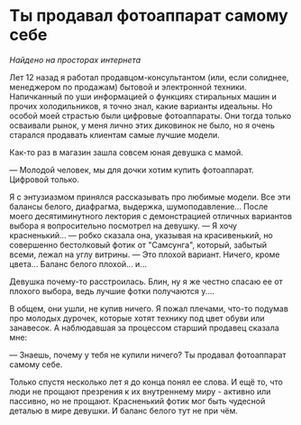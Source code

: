 # Ты продавал фотоаппарат самому себе

_Найдено на просторах интернета_

Лет 12 назад я работал продавцом-консультантом (или, если солиднее, менеджером по продажам) бытовой и электронной техники. Напичканный по уши информацией о функциях стиральных машин и прочих холодильников, я точно знал, какие варианты идеальны. Но особой моей страстью были цифровые фотоаппараты. Они тогда только осваивали рынок, у меня лично этих диковинок не было, но я очень старался продавать клиентам самые лучшие модели.

Как-то раз в магазин зашла совсем юная девушка с мамой.

— Молодой человек, мы для дочки хотим купить фотоаппарат. Цифровой только.

Я с энтузиазмом принялся рассказывать про любимые модели. Все эти балансы белого, диафрагма, выдержка, шумоподавление... После моего десятиминутного лектория с демонстрацией отличных вариантов выбора я вопросительно посмотрел на девушку. — Я хочу красненький... — робко сказала она, указывая на красивенький, но совершенно бестолковый фотик от "Самсунга", который, забытый всеми, лежал на углу витрины. — Это плохой вариант. Ничего, кроме цвета... Баланс белого плохой... и...

Девушка почему-то расстроилась. Блин, ну я же честно спасаю ее от плохого выбора, ведь лучшие фотки получаются у....

В общем, они ушли, не купив ничего. Я пожал плечами, что-то подумав про молодых дурочек, которые хотят технику под цвет обуви или занавесок. А наблюдавшая за процессом старший продавец сказала мне:

— Знаешь, почему у тебя не купили ничего? Ты продавал фотоаппарат самому себе.

Только спустя несколько лет я до конца понял ее слова. И ещё то, что люди не прощают презрения к их внутреннему миру - активно или пассивно, но не прощают. Красненький фотик мог быть чудесной деталью в мире девушки. И баланс белого тут не при чём.
